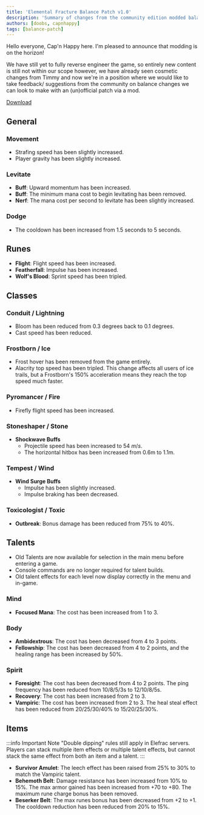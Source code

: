 ```yaml
---
title: 'Elemental Fracture Balance Patch v1.0'
description: 'Summary of changes from the community edition modded balance patch 1.'
authors: [doobs, capnhappy]
tags: [balance-patch]
---
```


Hello everyone, Cap'n Happy here. I'm pleased to announce that modding is on the horizon!

We have still yet to fully reverse engineer the game, so entirely new content is still not within our scope however, we have already seen cosmetic changes from Timmy and now we're in a position where we would like to take feedback/ suggestions from the community on balance changes we can look to make with an (un)official patch via a mod.

[Download](https://cdn.elefrac.com/patch/archive/ElefracBalance1_P.pak)

<!-- truncate -->

## General
### Movement
* Strafing speed has been slightly increased.
* Player gravity has been slightly increased.
### Levitate
* **Buff**: Upward momentum has been increased.
* **Buff**: The minimum mana cost to begin levitating has been removed.
* **Nerf**: The mana cost per second to levitate has been slightly increased.
### Dodge
* The cooldown has been increased from 1.5 seconds to 5 seconds.

## Runes
* **Flight**: Flight speed has been increased.
* **Featherfall**: Impulse has been increased.
* **Wolf's Blood**: Sprint speed has been tripled.

## Classes
### Conduit / Lightning
* Bloom has been reduced from 0.3 degrees back to 0.1 degrees.
* Cast speed has been reduced.
### Frostborn / Ice
* Frost hover has been removed from the game entirely.
* Alacrity top speed has been tripled. This change affects all users of ice trails, but a Frostborn's 150% acceleration means they reach the top speed much faster.
### Pyromancer / Fire
* Firefly flight speed has been increased.
### Stoneshaper / Stone
* **Shockwave Buffs**
    * Projectile speed has been increased to $54~m/s$.
    * The horizontal hitbox has been increased from 0.6m to 1.1m.
### Tempest / Wind
* **Wind Surge Buffs**
    * Impulse has been slightly increased.
    * Impulse braking has been decreased.
### Toxicologist / Toxic
* **Outbreak**: Bonus damage has been reduced from 75% to 40%.

## Talents
* Old Talents are now available for selection in the main menu before entering a game.
* Console commands are no longer required for talent builds.
* Old talent effects for each level now display correctly in the menu and in-game.
### Mind
* **Focused Mana**: The cost has been increased from 1 to 3.
### Body
* **Ambidextrous**: The cost has been decreased from 4 to 3 points.
* **Fellowship**: The cost has been decreased from 4 to 2 points, and the healing range has been increased by 50%.
### Spirit
* **Foresight**: The cost has been decreased from 4 to 2 points. The ping frequency has been reduced from 10/8/5/3s to 12/10/8/5s.
* **Recovery**: The cost has been increased from 2 to 3.
* **Vampiric**: The cost has been increased from 2 to 3. The heal steal effect has been reduced from 20/25/30/40\% to 15/20/25/30\%.

## Items
:::info Important Note
"Double dipping" rules still apply in Elefrac servers. Players can stack multiple item effects or multiple talent effects, but cannot stack the same effect from both an item and a talent.
:::

* **Survivor Amulet**: The leech effect has been raised from 25% to 30% to match the Vampiric talent.
* **Behemoth Belt**: Damage resistance has been increased from 10% to 15%. The max armor gained has been increased from +70 to +80. The maximum rune charge bonus has been removed.
* **Beserker Belt**: The max runes bonus has been decreased from +2 to +1. The cooldown reduction has been reduced from 20% to 15%.
